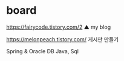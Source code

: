 # board
https://fairycode.tistory.com/2
▲ my blog

https://melonpeach.tistory.com/
게시판 만들기

Spring & Oracle DB
Java, Sql
